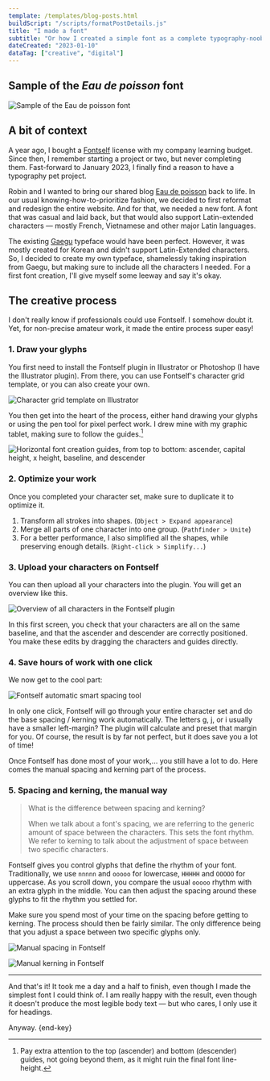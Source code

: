```yaml
---
template: /templates/blog-posts.html
buildScript: "/scripts/formatPostDetails.js"
title: "I made a font"
subtitle: "Or how I created a simple font as a complete typography-noob"
dateCreated: "2023-01-10"
dataTag: ["creative", "digital"]
---
```


## Sample of the _Eau de poisson_ font

![Sample of the Eau de poisson font](/images/20230110-eaudepoisson-font-sample.webp)

## A bit of context

A year ago, I bought a [Fontself](https://www.fontself.com/) license with my company learning budget. Since then, I remember starting a project or two, but never completing them. Fast-forward to January 2023, I finally find a reason to have a typography pet project.

Robin and I wanted to bring our shared blog [Eau de poisson](https://eaudepoisson.com) back to life. In our usual knowing-how-to-prioritize fashion, we decided to first reformat and redesign the entire website. And for that, we needed a new font. A font that was casual and laid back, but that would also support Latin-extended characters — mostly French, Vietnamese and other major Latin languages.

The existing [Gaegu](https://fonts.google.com/specimen/Gaegu) typeface would have been perfect. However, it was mostly created for Korean and didn't support Latin-Extended characters. So, I decided to create my own typeface, shamelessly taking inspiration from Gaegu, but making sure to include all the characters I needed. For a first font creation, I'll give myself some leeway and say it's okay.

## The creative process

I don't really know if professionals could use Fontself. I somehow doubt it. Yet, for non-precise amateur work, it made the entire process super easy!

### 1. Draw your glyphs

You first need to install the Fontself plugin in Illustrator or Photoshop (I have the Illustrator plugin). From there, you can use Fontself's character grid template, or you can also create your own.

![Character grid template on Illustrator](/images/20230110-fontself-template.webp)

You then get into the heart of the process, either hand drawing your glyphs or using the pen tool for pixel perfect work. I drew mine with my graphic tablet, making sure to follow the guides.[^1]
[^1]: Pay extra attention to the top (ascender) and bottom (descender) guides, not going beyond them, as it might ruin the final font line-height.

![Horizontal font creation guides, from top to bottom: ascender, capital height, x height, baseline, and descender](/images/20230110-fontself-guides.webp)

### 2. Optimize your work

Once you completed your character set, make sure to duplicate it to optimize it.

1. Transform all strokes into shapes. (`Object > Expand appearance`)
2. Merge all parts of one character into one group. (`Pathfinder > Unite`)
3. For a better performance, I also simplified all the shapes, while preserving enough details. (`Right-click > Simplify...`)

### 3. Upload your characters on Fontself

You can then upload all your characters into the plugin. You will get an overview like this.

![Overview of all characters in the Fontself plugin](/images/20230110-fontself-overview.webp)

In this first screen, you check that your characters are all on the same baseline, and that the ascender and descender are correctly positioned. You make these edits by dragging the characters and guides directly.

### 4. Save hours of work with one click

We now get to the cool part:

![Fontself automatic smart spacing tool](/images/20230110-fontself-smart-spacing.webp)

In only one click, Fontself will go through your entire character set and do the base spacing / kerning work automatically. The letters g, j, or i usually have a smaller left-margin? The plugin will calculate and preset that margin for you. Of course, the result is by far not perfect, but it does save you a lot of time!

Once Fontself has done most of your work,... you still have a lot to do. Here comes the manual spacing and kerning part of the process.

### 5. Spacing and kerning, the manual way

> What is the difference between spacing and kerning?
>
> When we talk about a font's spacing, we are referring to the generic amount of space between the characters. This sets the font rhythm. We refer to kerning to talk about the adjustment of space between two specific characters.

Fontself gives you control glyphs that define the rhythm of your font. Traditionally, we use `nnnnn` and `ooooo` for lowercase, `HHHHH` and `OOOOO` for uppercase. As you scroll down, you compare the usual `ooooo` rhythm with an extra glyph in the middle. You can then adjust the spacing around these glyphs to fit the rhythm you settled for.

Make sure you spend most of your time on the spacing before getting to kerning. The process should then be fairly similar. The only difference being that you adjust a space between two specific glyphs only.

![Manual spacing in Fontself](/images/20230110-fontself-spacing.webp)

![Manual kerning in Fontself](/images/20230110-fontself-kerning.webp)

---

And that's it! It took me a day and a half to finish, even though I made the simplest font I could think of. I am really happy with the result, even though it doesn't produce the most legible body text — but who cares, I only use it for headings.

Anyway. {end-key}
